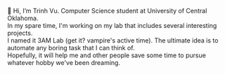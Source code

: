 👋 Hi, I’m Trinh Vu.
Computer Science student at University of Central Oklahoma. \
In my spare time, I'm working on my lab that includes several interesting projects. \
I named it 3AM Lab (get it? vampire's active time). The ultimate idea is to automate any boring task that I can think of. \
Hopefully, it will help me and other people save some time to pursue whatever hobby we've been dreaming.

<!---
txvu/txvu is a ✨ special ✨ repository because its `README.md` (this file) appears on your GitHub profile.
You can click the Preview link to take a look at your changes.
--->
